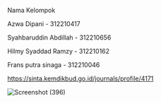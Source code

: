 Nama Kelompok 

Azwa Dipani - 312210417

Syahbaruddin Abdillah - 312210656

Hilmy Syaddad Ramzy - 312210162

Frans putra sinaga - 312210046 


https://sinta.kemdikbud.go.id/journals/profile/4171




![Screenshot (396)](https://github.com/user-attachments/assets/9c893b0d-7174-4d74-b1af-be043acdec3a)





